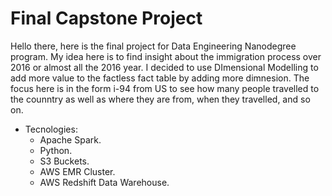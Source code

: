 # Final Capstone Project
Hello there, here is the final project for Data Engineering Nanodegree program. My idea here is to find insight about the immigration process over 2016 or almost all the 2016 year.
I decided to use DImensional Modelling to add more value to the factless fact table by adding more dimnesion. The focus here is in the form i-94 from US to see how many people travelled to the counntry
as well as where they are from, when they travelled, and so on.

* Tecnologies:
  * Apache Spark.
  * Python.
  * S3 Buckets.
  * AWS EMR Cluster.
  * AWS Redshift Data Warehouse.
  
